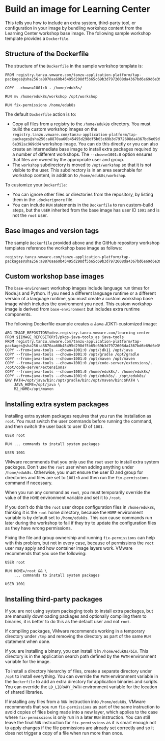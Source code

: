 # Build an image for Learning Center

This tells you how to include an extra system, third-party tool, or configuration in your image by bundling workshop content from the Learning Center workshop base image. The following sample workshop template provides a `Dockerfile`.

## <a id="structure-of-dockerfile"></a>Structure of the Dockerfile

The structure of the `Dockerfile` in the sample workshop template is:

```text
FROM registry.tanzu.vmware.com/tanzu-application-platform/tap-packages@sha256:a8870aa60b45495d298df5b65c69b3d7972608da4367bd6e69d6e392ac969dd4

COPY --chown=1001:0 . /home/eduk8s/

RUN mv /home/eduk8s/workshop /opt/workshop

RUN fix-permissions /home/eduk8s
```

The default `Dockerfile` action is to:

  - Copy all files from a registry to the `/home/eduk8s` directory. You must build the custom workshop images on the `registry.tanzu.vmware.com/tanzu-application-platform/tap-packages@sha256:a8870aa60b45495d298df5b65c69b3d7972608da4367bd6e69d6e392ac969dd4` workshop image. You can do this directly or you can also create an intermediate base image to install extra packages required by a number of different workshops. The `--chown=1001:0` option ensures that files are owned by the appropriate user and group.
  - The `workshop` subdirectory is moved to `/opt/workshop` so that it is not visible to the user. This subdirectory is in an area searchable for workshop content, in addition to `/home/eduk8s/workshop`.

To customize your `Dockerfile`:

  - You can ignore other files or directories from the repository, by listing them in the `.dockerignore` file.
  - You can include `RUN` statements in the `Dockerfile` to run custom-build steps, but the `USER` inherited from the base image has user ID `1001` and is not the `root` user.

## <a id="base-images-version-tags"></a>Base images and version tags

The sample `Dockerfile` provided above and the GitHub repository workshop templates reference the workshop base image as follows:

```text
registry.tanzu.vmware.com/tanzu-application-platform/tap-packages@sha256:a8870aa60b45495d298df5b65c69b3d7972608da4367bd6e69d6e392ac969dd4
```


## <a id="custom-workshop-base-imgs"></a>Custom workshop base images

The `base-environment` workshop images include language run times for Node.js and Python. If you need a different language runtime or a different version of a language runtime, you must create a custom workshop base image which includes the environment you need. This custom workshop image is derived from `base-environment` but includes extra runtime components.

The following Dockerfile example creates a Java JDK11-customized image:

```text
ARG IMAGE_REPOSITORY=dev.registry.tanzu.vmware.com/learning-center
FROM ${IMAGE_REPOSITORY}/pkgs-java-tools as java-tools
FROM registry.tanzu.vmware.com/tanzu-application-platform/tap-packages@sha256:a8870aa60b45495d298df5b65c69b3d7972608da4367bd6e69d6e392ac969dd4
COPY --from=java-tools --chown=1001:0 /opt/jdk11 /opt/java
COPY --from=java-tools --chown=1001:0 /opt/gradle /opt/gradle
COPY --from=java-tools --chown=1001:0 /opt/maven /opt/maven
COPY --from=java-tools --chown=1001:0 /opt/code-server/extensions/.  /opt/code-server/extensions/
COPY --from=java-tools --chown=1001:0 /home/eduk8s/. /home/eduk8s/
COPY --from=java-tools --chown=1001:0 /opt/eduk8s/. /opt/eduk8s/
ENV PATH=/opt/java/bin:/opt/gradle/bin:/opt/maven/bin:$PATH \
    JAVA_HOME=/opt/java \
    M2_HOME=/opt/maven
```


## <a id="install-extra-system-pkgs"></a>Installing extra system packages

Installing extra system packages requires that you run the installation as `root`. You must switch the user commands before running the command, and then switch the user back to user ID of `1001`.

```text
USER root

RUN ... commands to install system packages

USER 1001
```

VMware recommends that you only use the `root` user to install extra system packages. Don't use the `root` user when adding anything under `/home/eduk8s`. Otherwise, you must ensure the user ID and group for directories and files are set to `1001:0` and then run the `fix-permissions` command if necessary.

When you run any command as `root`, you must temporarily override the value of the `HOME` environment variable and set it to `/root`.

If you don't do this the `root` user drops configuration files in `/home/eduk8s`, thinking it is the `root` home directory, because the `HOME` environment variable is by default set to `/home/eduk8s`. This can cause commands run later during the workshop to fail if they try to update the configuration files as they have wrong permissions.

Fixing the file and group ownership and running `fix-permissions` can help with this problem, but not in every case, because of permissions the `root` user may apply and how container image layers work. VMware recommends that you use the following:

```text
USER root

RUN HOME=/root && \
    ... commands to install system packages

USER 1001
```

## <a id="install-third-party-pkgs"></a>Installing third-party packages

If you are not using system packaging tools to install extra packages, but are manually downloading packages and optionally compiling them to binaries, it is better to do this as the default user and not `root`.

If compiling packages, VMware recommends working in a temporary directory under `/tmp` and removing the directory as part of the same `RUN` statement when done.

If you are installing a binary, you can install it in `/home/eduk8s/bin`. This directory is in the application search path defined by the `PATH` environment variable for the image.

To install a directory hierarchy of files, create a separate directory under `/opt` to install everything. You can override the `PATH` environment variable in the `Dockerfile` to add an extra directory for application binaries and scripts. You can override the `LD_LIBRARY_PATH` environment variable for the location of shared libraries.

If installing any files from a `RUN` instruction into `/home/eduk8s`, VMware recommends that you run `fix-permissions` as part of the same instruction to avoid copies of files being made into a new layer, which applies to the case where `fix-permissions` is only run in a later `RUN` instruction. You can still leave the final `RUN` instruction for `fix-permissions` as it is smart enough not to apply changes if the file permissions are already set correctly and so it does not trigger a copy of a file when run more than once.
